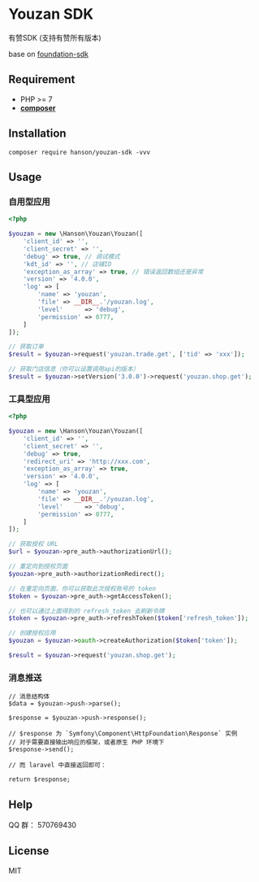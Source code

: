 # Youzan SDK

有赞SDK (支持有赞所有版本)

base on [foundation-sdk](https://github.com/HanSon/foundation-sdk)

## Requirement

- PHP >= 7
- **[composer](https://getcomposer.org/)**

## Installation

```
composer require hanson/youzan-sdk -vvv
```

## Usage

### 自用型应用

```php
<?php

$youzan = new \Hanson\Youzan\Youzan([
    'client_id' => '',
    'client_secret' => '',
    'debug' => true, // 调试模式
    'kdt_id' => '', // 店铺ID
    'exception_as_array' => true, // 错误返回数组还是异常
    'version' => '4.0.0',
    'log' => [
        'name' => 'youzan',
        'file' => __DIR__.'/youzan.log',
        'level'      => 'debug',
        'permission' => 0777,
    ]
]);

// 获取订单
$result = $youzan->request('youzan.trade.get', ['tid' => 'xxx']);

// 获取门店信息（你可以设置调用api的版本）
$result = $youzan->setVersion('3.0.0')->request('youzan.shop.get');
```

### 工具型应用

```php
<?php

$youzan = new \Hanson\Youzan\Youzan([
    'client_id' => '',
    'client_secret' => '',
    'debug' => true,
    'redirect_uri' => 'http://xxx.com',
    'exception_as_array' => true,
    'version' => '4.0.0',
    'log' => [
        'name' => 'youzan',
        'file' => __DIR__.'/youzan.log',
        'level'      => 'debug',
        'permission' => 0777,
    ]
]);

// 获取授权 URL
$url = $youzan->pre_auth->authorizationUrl();

// 重定向到授权页面
$youzan->pre_auth->authorizationRedirect();

// 在重定向页面，你可以获取此次授权账号的 token
$token = $youzan->pre_auth->getAccessToken();

// 也可以通过上面得到的 refresh_token 去刷新令牌
$token = $youzan->pre_auth->refreshToken($token['refresh_token']);

// 创建授权应用
$youzan = $youzan->oauth->createAuthorization($token['token']);

$result = $youzan->request('youzan.shop.get');
```

### 消息推送

```
// 消息结构体
$data = $youzan->push->parse();

$response = $youzan->push->response();

// $response 为 `Symfony\Component\HttpFoundation\Response` 实例
// 对于需要直接输出响应的框架，或者原生 PHP 环境下
$response->send();

// 而 laravel 中直接返回即可：

return $response;
```

## Help

QQ 群： 570769430

## License

MIT
